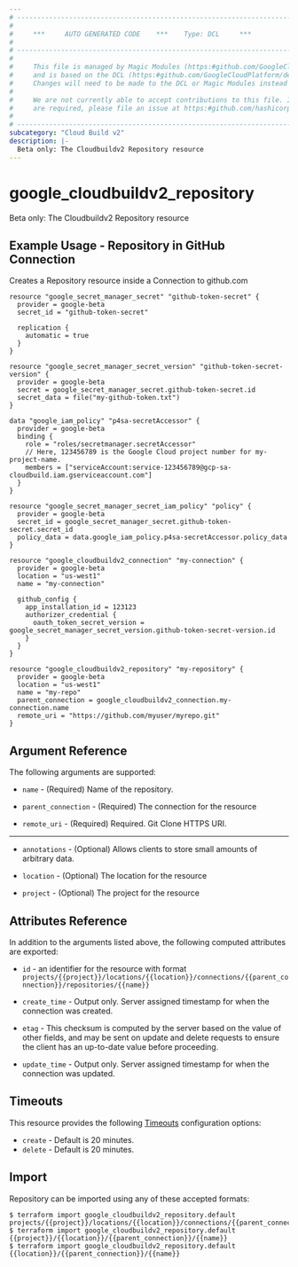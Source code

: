 ```yaml
---
# ----------------------------------------------------------------------------
#
#     ***     AUTO GENERATED CODE    ***    Type: DCL     ***
#
# ----------------------------------------------------------------------------
#
#     This file is managed by Magic Modules (https:#github.com/GoogleCloudPlatform/magic-modules)
#     and is based on the DCL (https:#github.com/GoogleCloudPlatform/declarative-resource-client-library).
#     Changes will need to be made to the DCL or Magic Modules instead of here.
#
#     We are not currently able to accept contributions to this file. If changes
#     are required, please file an issue at https:#github.com/hashicorp/terraform-provider-google/issues/new/choose
#
# ----------------------------------------------------------------------------
subcategory: "Cloud Build v2"
description: |-
  Beta only: The Cloudbuildv2 Repository resource
---
```


# google_cloudbuildv2_repository

Beta only: The Cloudbuildv2 Repository resource

## Example Usage - Repository in GitHub Connection
Creates a Repository resource inside a Connection to github.com
```hcl
resource "google_secret_manager_secret" "github-token-secret" {
  provider = google-beta
  secret_id = "github-token-secret"

  replication {
    automatic = true
  }
}

resource "google_secret_manager_secret_version" "github-token-secret-version" {
  provider = google-beta
  secret = google_secret_manager_secret.github-token-secret.id
  secret_data = file("my-github-token.txt")
}

data "google_iam_policy" "p4sa-secretAccessor" {
  provider = google-beta
  binding {
    role = "roles/secretmanager.secretAccessor"
    // Here, 123456789 is the Google Cloud project number for my-project-name.
    members = ["serviceAccount:service-123456789@gcp-sa-cloudbuild.iam.gserviceaccount.com"]
  }
}

resource "google_secret_manager_secret_iam_policy" "policy" {
  provider = google-beta
  secret_id = google_secret_manager_secret.github-token-secret.secret_id
  policy_data = data.google_iam_policy.p4sa-secretAccessor.policy_data
}

resource "google_cloudbuildv2_connection" "my-connection" {
  provider = google-beta
  location = "us-west1"
  name = "my-connection"

  github_config {
    app_installation_id = 123123
    authorizer_credential {
      oauth_token_secret_version = google_secret_manager_secret_version.github-token-secret-version.id
    }
  }
}

resource "google_cloudbuildv2_repository" "my-repository" {
  provider = google-beta
  location = "us-west1"
  name = "my-repo"
  parent_connection = google_cloudbuildv2_connection.my-connection.name
  remote_uri = "https://github.com/myuser/myrepo.git"
}

```

## Argument Reference

The following arguments are supported:

* `name` -
  (Required)
  Name of the repository.
  
* `parent_connection` -
  (Required)
  The connection for the resource
  
* `remote_uri` -
  (Required)
  Required. Git Clone HTTPS URI.
  


- - -

* `annotations` -
  (Optional)
  Allows clients to store small amounts of arbitrary data.
  
* `location` -
  (Optional)
  The location for the resource
  
* `project` -
  (Optional)
  The project for the resource
  


## Attributes Reference

In addition to the arguments listed above, the following computed attributes are exported:

* `id` - an identifier for the resource with format `projects/{{project}}/locations/{{location}}/connections/{{parent_connection}}/repositories/{{name}}`

* `create_time` -
  Output only. Server assigned timestamp for when the connection was created.
  
* `etag` -
  This checksum is computed by the server based on the value of other fields, and may be sent on update and delete requests to ensure the client has an up-to-date value before proceeding.
  
* `update_time` -
  Output only. Server assigned timestamp for when the connection was updated.
  
## Timeouts

This resource provides the following
[Timeouts](https://developer.hashicorp.com/terraform/plugin/sdkv2/resources/retries-and-customizable-timeouts) configuration options:

- `create` - Default is 20 minutes.
- `delete` - Default is 20 minutes.

## Import

Repository can be imported using any of these accepted formats:

```
$ terraform import google_cloudbuildv2_repository.default projects/{{project}}/locations/{{location}}/connections/{{parent_connection}}/repositories/{{name}}
$ terraform import google_cloudbuildv2_repository.default {{project}}/{{location}}/{{parent_connection}}/{{name}}
$ terraform import google_cloudbuildv2_repository.default {{location}}/{{parent_connection}}/{{name}}
```



